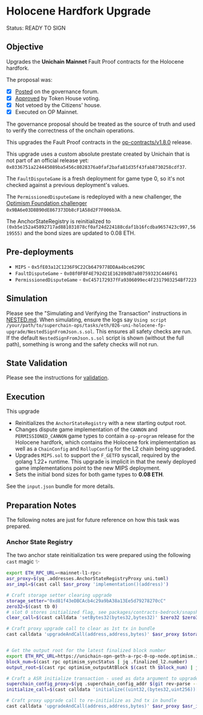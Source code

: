 # Holocene Hardfork Upgrade

Status: READY TO SIGN

## Objective

Upgrades the **Unichain Mainnet** Fault Proof contracts for the Holocene hardfork.

The proposal was:

- [X] [Posted](https://gov.optimism.io/t/upgrade-proposal-11-holocene-network-upgrade/9313) on the governance forum.
- [X] [Approved](https://vote.optimism.io/proposals/20127877429053636874064552098716749508236019236440427814457915785398876262515) by Token House voting.
- [X] Not vetoed by the Citizens' house.
- [X] Executed on OP Mainnet.

The governance proposal should be treated as the source of truth and used to verify the correctness of the onchain operations.

This upgrades the Fault Proof contracts in the
[op-contracts/v1.8.0](https://github.com/ethereum-optimism/optimism/releases/tag/op-contracts%2fv1.8.0) release.

This upgrade uses a custom absolute prestate created by Unichain that is not part of an official release yet:
`0x0336751a224445089ba5456c8028376a0faf2bafa81d35f43fab8730258cdf37`.

The `FaultDisputeGame` is a fresh deployment for game type 0, so it's not checked against a previous deployment's values.

The `PermissionedDisputeGame` is redeployed with a new challenger, the [Optimism Foundation challenger](https://github.com/ethereum-optimism/superchain-registry/blob/c08331ab44a3645608c08d8c94f78d9be46c13c9/validation/standard/standard-config-roles-mainnet.toml#L7) `0x9BA6e03D8B90dE867373Db8cF1A58d2F7F006b3A`.

The AnchorStateRegistry is reinitialized to
`(0xb5e152a45892717ad881031078cf0af24d224188cdaf1b16fcdba9657423c997,5619555)`
and the bond sizes are updated to 0.08 ETH.

## Pre-deployments

- `MIPS` - `0x5fE03a12C1236F9C22Cb6479778DDAa4bce6299C`
- `FaultDisputeGame` - `0x08f0F8F4E792d21E16289dB7a80759323C446F61`
- `PermissionedDisputeGame` - `0xC457172937fFa9306099ec4F2317903254Bf7223`

## Simulation

Please see the "Simulating and Verifying the Transaction" instructions in [NESTED.md](../../../NESTED.md).
When simulating, ensure the logs say `Using script /your/path/to/superchain-ops/tasks/eth/026-uni-holocene-fp-upgrade/NestedSignFromJson.s.sol`.
This ensures all safety checks are run. If the default `NestedSignFromJson.s.sol` script is shown (without the full path), something is wrong and the safety checks will not run.

## State Validation

Please see the instructions for [validation](./VALIDATION.md).

## Execution

This upgrade
* Reinitializes the `AnchorStateRegistry` with a new starting output root.
* Changes dispute game implementation of the `CANNON` and `PERMISSIONED_CANNON` game types to contain a `op-program` release for the Holocene hardfork, which contains
  the Holocene fork implementation as well as a `ChainConfig` and `RollupConfig` for the L2 chain being upgraded.
* Upgrades `MIPS.sol` to support the `F_GETFD` syscall, required by the golang 1.22+ runtime. This
  upgrade is implicit in that the newly deployed game implementations point to the new MIPS deployment.
* Sets the initial bond sizes for both game types to **0.08 ETH**.

See the `input.json` bundle for more details.

## Preparation Notes

The following notes are just for future reference on how this task was prepared.

### Anchor State Registry

The two anchor state reinitialization txs were prepared using the following `cast` magic ✨

```sh
export ETH_RPC_URL=<mainnet-l1-rpc>
asr_proxy=$(yq .addresses.AnchorStateRegistryProxy uni.toml)
asr_impl=$(cast call $asr_proxy 'implementation()(address)')

# Craft storage setter clearing upgrade
storage_setter="0xd81f43eDBCAcb4c29a9bA38a13Ee5d79278270cC"
zero32=$(cast tb 0)
# slot 0 stores initialized flag, see packages/contracts-bedrock/snapshots/storageLayout/AnchorStateRegistry.json
clear_call=$(cast calldata 'setBytes32(bytes32,bytes32)' $zero32 $zero32)

# Craft proxy upgrade call to clear as 1st tx in bundle
cast calldata 'upgradeAndCall(address,address,bytes)' $asr_proxy $storage_setter $clear_call


# Get the output root for the latest finalized block number
export ETH_RPC_URL=https://unichain-opn-geth-a-rpc-0-op-node.optimism.io/ # or another uni mainnet op-node
block_num=$(cast rpc optimism_syncStatus | jq .finalized_l2.number)
output_root=$(cast rpc optimism_outputAtBlock $(cast th $block_num) | jq -r .outputRoot)

# Craft a ASR initialize transaction - used as data argument to upgradeAndCall
superchain_config_proxy=$(yq .superchain_config_addr $(git rev-parse --show-toplevel)/lib/superchain-registry/superchain/configs/mainnet/superchain.toml)
initialize_call=$(cast calldata 'initialize((uint32,(bytes32,uint256))[] _startingAnchorRoots, address _superchainConfig)' '[(0,('$output_root,$block_num')),(1,('$output_root,$block_num'))]' $superchain_config_proxy)

# Craft proxy upgrade call to re-initialize as 2nd tx in bundle
cast calldata 'upgradeAndCall(address,address,bytes)' $asr_proxy $asr_impl $initialize_call
```
